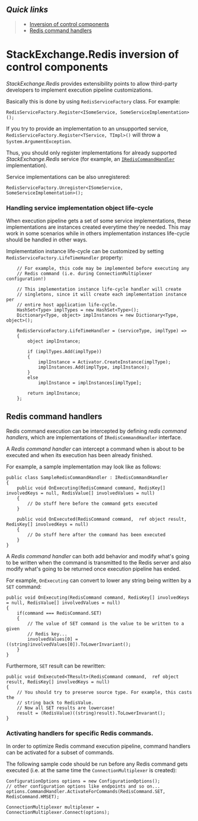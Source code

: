 ## *Quick links*
> - [Inversion of control components](#ioc)
> - [Redis command handlers](#handlers)

# StackExchange.Redis inversion of control components <a name="ioc"></a>

*StackExchange.Redis* provides extensibility points to allow third-party developers to implement execution pipeline customizations.

Basically this is done by using `RedisServiceFactory` class. For example:

	RedisServiceFactory.Register<ISomeService, SomeServiceImplementation>();

If you try to provide an implementation to an unsupported service, `RedisServiceFactory.Register<TService, TImpl>()` will throw a `System.ArgumentException`. 

Thus, you should only register implementations for already supported *StackExchange.Redis* service (for example, an [`IRedisCommandHandler`](#handlers) implementation).

Service implementations can be also unregistered:

	RedisServiceFactory.Unregister<ISomeService, SomeServiceImplementation>();


### Handling service implementation object life-cycle

When execution pipeline gets a set of some service implementations, these implementations are instances created everytime they're needed. This may work in some scenarios while in others implementation instances life-cycle should be handled in other ways.

Implementation instance life-cycle can be customized by setting `RedisServiceFactory.LifeTimeHandler` property:

        // For example, this code may be implemented before executing any
        // Redis command (i.e. during ConnectionMultiplexer configuration!)

        // This implementation instance life-cycle handler will create 
        // singletons, since it will create each implementation instance per
        // entire host application life-cycle.
        HashSet<Type> implTypes = new HashSet<Type>();
        Dictionary<Type, object> implInstances = new Dictionary<Type, object>();

        RedisServiceFactory.LifeTimeHandler = (serviceType, implType) =>
        {
            object implInstance;

            if (implTypes.Add(implType))
            {
                implInstance = Activator.CreateInstance(implType);
                implInstances.Add(implType, implInstance);
            }
            else
                implInstance = implInstances[implType];

            return implInstance;
        };

## Redis command handlers <a name="handlers"></a>

Redis command execution can be intercepted by defining *redis command handlers*, which are implementations of `IRedisCommandHandler` interface.

A *Redis command handler* can intercept a command when is about to be executed and when its execution has been already finished.

For example, a sample implementation may look like as follows:

	public class SampleRedisCommandHandler : IRedisCommandHandler
	{
		public void OnExecuting(RedisCommand command, RedisKey[] involvedKeys = null, RedisValue[] involvedValues = null)
		{
			// Do stuff here before the command gets executed
		}

		public void OnExecuted(RedisCommand command,  ref object result, RedisKey[] involvedKeys = null)
		{
			// Do stuff here after the command has been executed
		}
	}

A *Redis command handler* can both add behavior and modify what's going to be written when the command is transmitted to the Redis server and also modify what's going to be returned once execution pipeline has ended.

For example, `OnExecuting` can convert to lower any string being written by a `SET` command:

	public void OnExecuting(RedisCommand command, RedisKey[] involvedKeys = null, RedisValue[] involvedValues = null)
	{
		if(command === RedisCommand.SET)
		{
			// The value of SET command is the value to be written to a given
			// Redis key...
			involvedValues[0] = ((string)involvedValues[0]).ToLowerInvariant();
		}
	}

Furthermore, `SET` result can be rewritten:

	public void OnExecuted<TResult>(RedisCommand command,  ref object result, RedisKey[] involvedKeys = null)
	{
		// You should try to preserve source type. For example, this casts the
		// string back to RedisValue.
		// Now all SET results are lowercase!
		result = (RedisValue)((string)result).ToLowerInvarant();
	}

### Activating handlers for specific Redis commands.

In order to optimize Redis command execution pipeline, command handlers can be activated for a subset of commands.

The following sample code should be run before any Redis command gets executed (i.e. at the same time the `ConnectionMultiplexer` is created):

	ConfigurationOptions options = new ConfigurationOptions();
	// other configuration options like endpoints and so on...
	options.CommandHandler.ActivateForCommands(RedisCommand.SET, RedisCommand.HMSET);
	
	ConnectionMultiplexer multiplexer = ConnectionMultiplexer.Connect(options);